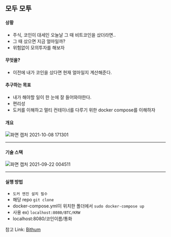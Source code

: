 ## 모두 모투

#### 상황
- 주식, 코인이 대세인 오늘날 그 때 비트코인을 샀더라면.. 
- 그 때 샀으면 지금 얼마일까?
- 위험없이 모의투자를 해보자

#### 무엇을?
- 이전에 내가 코인을 샀다면 현재 얼마일지 계산해준다.

#### 추구하는 목표
- 내가 해야할 일이 한 눈에 잘 들어와야한다.
- 편리성
- 도커를 이해하고 멀티 컨테이너를 다루기 위한 docker compose를 이해하자


#### 개요

![화면 캡처 2021-10-08 171301](https://user-images.githubusercontent.com/62214428/136522518-db566958-6599-4fd3-ae9c-f61898b74ffd.png)

----------------

#### 기술 스택

![화면 캡처 2021-09-22 004511](https://user-images.githubusercontent.com/62214428/134203269-5120ac49-57af-4903-b4a4-99a950037cc6.png)


----------

#### 실행 방법
- `도커 엔진 설치 필수`
- 해당 repo `git clone`
- docker-compose.yml이 위치한 폴더에서 `sudo docker-compose up`
- 사용 ex) `localhost:8080/BTC/KRW`  
- localhost:8080/코인이름/통화

참고
Link: [Bithum][BithumLink]

[BithumLink]: https://apidocs.bithumb.com/

